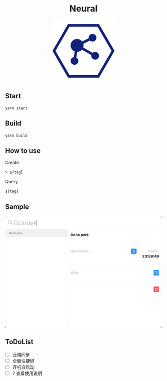 <h1 align="center">Neural</h1>

<p align="center">
  <img src="./sample/logo512.png" width="200">
</p>

## Start

```
yarn start
```

## Build

```
yarn build
```

## How to use

Create

```
> ${tag}
```

Query

```
${tag}
```

## Sample

<p>
  <img src="./sample/main.png" width="600">
</p>

## ToDoList

- [ ] 云端同步
- [ ] 全局快捷键
- [ ] 开机自启动
- [ ] ? 查看使用说明
